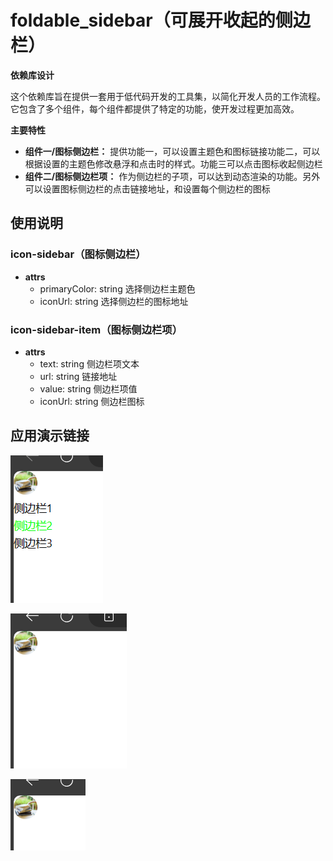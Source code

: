 # foldable_sidebar（可展开收起的侧边栏）

**依赖库设计**

这个依赖库旨在提供一套用于低代码开发的工具集，以简化开发人员的工作流程。它包含了多个组件，每个组件都提供了特定的功能，使开发过程更加高效。

**主要特性**

- **组件一/图标侧边栏：** 提供功能一，可以设置主题色和图标链接功能二，可以根据设置的主题色修改悬浮和点击时的样式。功能三可以点击图标收起侧边栏
- **组件二/图标侧边栏项：** 作为侧边栏的子项，可以达到动态渲染的功能。另外可以设置图标侧边栏的点击链接地址，和设置每个侧边栏的图标


## 使用说明

### icon-sidebar（图标侧边栏）

- **attrs**
    - primaryColor: string 选择侧边栏主题色
    - iconUrl: string 选择侧边栏的图标地址

### icon-sidebar-item（图标侧边栏项）

- **attrs**
    - text: string 侧边栏项文本
    - url: string 链接地址
    - value: string 侧边栏项值
    - iconUrl: string 侧边栏图标


## 应用演示链接

![img.png](img.png)

![img_2.png](img_2.png)

![img_3.png](img_3.png)